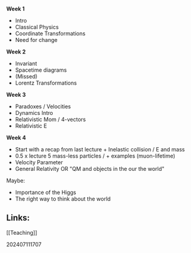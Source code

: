

**Week 1**
- Intro
- Classical Physics
- Coordinate Transformations
- Need for change

**Week 2**
- Invariant
- Spacetime diagrams
- (Missed)
- Lorentz Transformations

**Week 3**
- Paradoxes / Velocities
- Dynamics Intro
- Relativistic Mom / 4-vectors
- Relativistic E

**Week 4**
-  Start with a recap from last lecture + Inelastic collision / E and mass
-  0.5 x lecture 5 mass-less particles / + examples (muon-lifetime)
- Velocity Parameter
- General Relativity OR "QM and objects in the our the world"


Maybe:
- Importance of the Higgs
- The right way to think about the world

## Links: 

[[Teaching]]




202407111707

